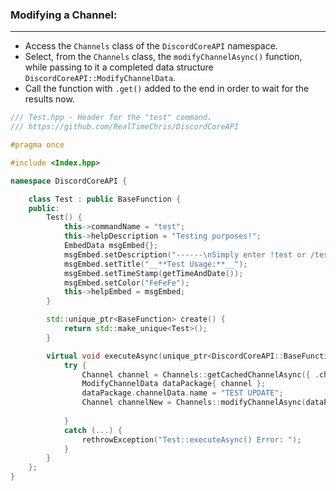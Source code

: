 ### **Modifying a Channel:**
---
- Access the `Channels` class of the `DiscordCoreAPI` namespace.
- Select, from the `Channels` class, the `modifyChannelAsync()` function, while passing to it a completed data structure `DiscordCoreAPI::ModifyChannelData`.
- Call the function with `.get()` added to the end in order to wait for the results now.

```cpp
/// Test.hpp - Header for the "test" command.
/// https://github.com/RealTimeChris/DiscordCoreAPI

#pragma once

#include <Index.hpp>

namespace DiscordCoreAPI {

	class Test : public BaseFunction {
	public:
		Test() {
			this->commandName = "test";
			this->helpDescription = "Testing purposes!";
			EmbedData msgEmbed{};
			msgEmbed.setDescription("------\nSimply enter !test or /test!\n------");
			msgEmbed.setTitle("__**Test Usage:**__");
			msgEmbed.setTimeStamp(getTimeAndDate());
			msgEmbed.setColor("FeFeFe");
			this->helpEmbed = msgEmbed;
		}

		std::unique_ptr<BaseFunction> create() {
			return std::make_unique<Test>();
		}

		virtual void executeAsync(unique_ptr<DiscordCoreAPI::BaseFunctionArguments> args) {
			try {
				Channel channel = Channels::getCachedChannelAsync({ .channelId = args->eventData.getChannelId() }).get();
				ModifyChannelData dataPackage{ channel };
				dataPackage.channelData.name = "TEST UPDATE";
				Channel channelNew = Channels::modifyChannelAsync(dataPackage).get();
				
			}
			catch (...) {
				rethrowException("Test::executeAsync() Error: ");
			}
		}
	};
}
```
